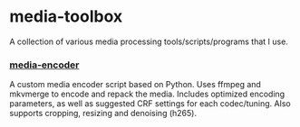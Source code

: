 # media-toolbox
A collection of various media processing tools/scripts/programs that I use.

### [media-encoder](https://github.com/philiptn/media-toolbox/blob/main/media-encoder/README.md)
A custom media encoder script based on Python. Uses ffmpeg and mkvmerge to encode and repack the media. Includes optimized encoding parameters, as well as suggested CRF settings for each codec/tuning. Also supports cropping, resizing and denoising (h265).